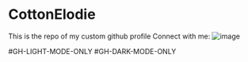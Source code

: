 # CottonElodie
This is the repo of my custom github profile
Connect with me:
![image](https://user-images.githubusercontent.com/90796900/159894927-aba7841f-63bb-45cd-8f6e-22bd3d806f9f.png)



#GH-LIGHT-MODE-ONLY
#GH-DARK-MODE-ONLY
